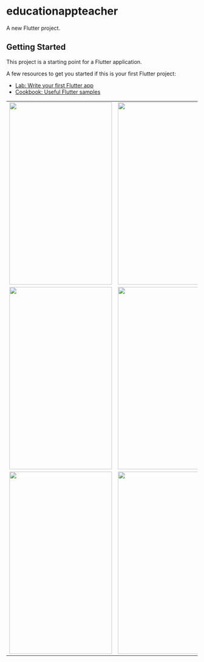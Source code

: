 # educationappteacher

A new Flutter project.

## Getting Started

This project is a starting point for a Flutter application.

A few resources to get you started if this is your first Flutter project:

- [Lab: Write your first Flutter app](https://flutter.dev/docs/get-started/codelab)
- [Cookbook: Useful Flutter samples](https://flutter.dev/docs/cookbook)

<table>
  <tr>
    <td><img src="./evidence/1.jpeg" width=270 height=480></td>
    <td><img src="./evidence/2.jpeg" width=270 height=480></td>
    <td><img src="./evidence/3.jpeg" width=270 height=480></td>
  </tr>
  <tr>
    <td><img src="./evidence/4.jpeg" width=270 height=480></td>
    <td><img src="./evidence/5.jpeg" width=270 height=480></td>
    <td><img src="./evidence/6.jpeg" width=270 height=480></td>
  </tr>
  <tr>
    <td><img src="./evidence/7.jpeg" width=270 height=480></td>
    <td><img src="./evidence/8.jpeg" width=270 height=480></td>
    <td><img src="./evidence/9.jpeg" width=270 height=480></td>
  </tr>
 </table>